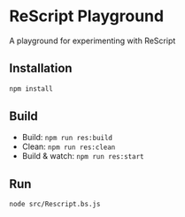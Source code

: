 # ReScript Playground

A playground for experimenting with ReScript

## Installation

```sh
npm install
```

## Build

- Build: `npm run res:build`
- Clean: `npm run res:clean`
- Build & watch: `npm run res:start`

## Run

```sh
node src/Rescript.bs.js
```
